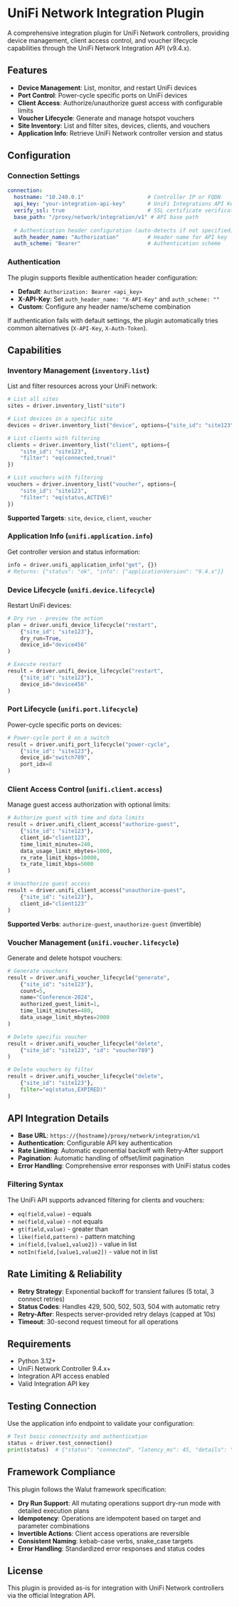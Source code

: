 # UniFi Network Integration Plugin

A comprehensive integration plugin for UniFi Network controllers, providing device management, client access control, and voucher lifecycle capabilities through the UniFi Network Integration API (v9.4.x).

## Features

- **Device Management**: List, monitor, and restart UniFi devices
- **Port Control**: Power-cycle specific ports on UniFi devices  
- **Client Access**: Authorize/unauthorize guest access with configurable limits
- **Voucher Lifecycle**: Generate and manage hotspot vouchers
- **Site Inventory**: List and filter sites, devices, clients, and vouchers
- **Application Info**: Retrieve UniFi Network controller version and status

## Configuration

### Connection Settings

```yaml
connection:
  hostname: "10.240.0.1"                    # Controller IP or FQDN
  api_key: "your-integration-api-key"       # UniFi Integrations API Key
  verify_ssl: true                          # SSL certificate verification
  base_path: "/proxy/network/integration/v1" # API base path
  
  # Authentication header configuration (auto-detects if not specified)
  auth_header_name: "Authorization"         # Header name for API key
  auth_scheme: "Bearer"                     # Authentication scheme
```

### Authentication

The plugin supports flexible authentication header configuration:

- **Default**: `Authorization: Bearer <api_key>` 
- **X-API-Key**: Set `auth_header_name: "X-API-Key"` and `auth_scheme: ""`
- **Custom**: Configure any header name/scheme combination

If authentication fails with default settings, the plugin automatically tries common alternatives (`X-API-Key`, `X-Auth-Token`).

## Capabilities

### Inventory Management (`inventory.list`)

List and filter resources across your UniFi network:

```python
# List all sites
sites = driver.inventory_list("site")

# List devices in a specific site
devices = driver.inventory_list("device", options={"site_id": "site123"})

# List clients with filtering
clients = driver.inventory_list("client", options={
    "site_id": "site123",
    "filter": "eq(connected,true)"
})

# List vouchers with filtering
vouchers = driver.inventory_list("voucher", options={
    "site_id": "site123", 
    "filter": "eq(status,ACTIVE)"
})
```

**Supported Targets**: `site`, `device`, `client`, `voucher`

### Application Info (`unifi.application.info`)

Get controller version and status information:

```python
info = driver.unifi_application_info("get", {})
# Returns: {"status": "ok", "info": {"applicationVersion": "9.4.x"}}
```

### Device Lifecycle (`unifi.device.lifecycle`)

Restart UniFi devices:

```python
# Dry run - preview the action
plan = driver.unifi_device_lifecycle("restart", 
    {"site_id": "site123"}, 
    dry_run=True, 
    device_id="device456"
)

# Execute restart
result = driver.unifi_device_lifecycle("restart", 
    {"site_id": "site123"}, 
    device_id="device456"
)
```

### Port Lifecycle (`unifi.port.lifecycle`) 

Power-cycle specific ports on devices:

```python
# Power-cycle port 8 on a switch
result = driver.unifi_port_lifecycle("power-cycle", 
    {"site_id": "site123"}, 
    device_id="switch789", 
    port_idx=8
)
```

### Client Access Control (`unifi.client.access`)

Manage guest access authorization with optional limits:

```python
# Authorize guest with time and data limits
result = driver.unifi_client_access("authorize-guest", 
    {"site_id": "site123"}, 
    client_id="client123",
    time_limit_minutes=240,
    data_usage_limit_mbytes=1000,
    rx_rate_limit_kbps=10000,
    tx_rate_limit_kbps=5000
)

# Unauthorize guest access  
result = driver.unifi_client_access("unauthorize-guest",
    {"site_id": "site123"},
    client_id="client123"
)
```

**Supported Verbs**: `authorize-guest`, `unauthorize-guest` (invertible)

### Voucher Management (`unifi.voucher.lifecycle`)

Generate and delete hotspot vouchers:

```python
# Generate vouchers
result = driver.unifi_voucher_lifecycle("generate",
    {"site_id": "site123"},
    count=5,
    name="Conference-2024",
    authorized_guest_limit=1,
    time_limit_minutes=480,
    data_usage_limit_mbytes=2000
)

# Delete specific voucher
result = driver.unifi_voucher_lifecycle("delete",
    {"site_id": "site123", "id": "voucher789"}
)

# Delete vouchers by filter
result = driver.unifi_voucher_lifecycle("delete",
    {"site_id": "site123"},
    filter="eq(status,EXPIRED)"
)
```

## API Integration Details

- **Base URL**: `https://{hostname}/proxy/network/integration/v1`
- **Authentication**: Configurable API key authentication
- **Rate Limiting**: Automatic exponential backoff with Retry-After support
- **Pagination**: Automatic handling of offset/limit pagination
- **Error Handling**: Comprehensive error responses with UniFi status codes

### Filtering Syntax

The UniFi API supports advanced filtering for clients and vouchers:

- `eq(field,value)` - equals
- `ne(field,value)` - not equals  
- `gt(field,value)` - greater than
- `like(field,pattern)` - pattern matching
- `in(field,[value1,value2])` - value in list
- `notIn(field,[value1,value2])` - value not in list

## Rate Limiting & Reliability

- **Retry Strategy**: Exponential backoff for transient failures (5 total, 3 connect retries)
- **Status Codes**: Handles 429, 500, 502, 503, 504 with automatic retry
- **Retry-After**: Respects server-provided retry delays (capped at 10s)
- **Timeout**: 30-second request timeout for all operations

## Requirements

- Python 3.12+
- UniFi Network Controller 9.4.x+
- Integration API access enabled
- Valid Integration API key

## Testing Connection

Use the application info endpoint to validate your configuration:

```python
# Test basic connectivity and authentication
status = driver.test_connection()
print(status)  # {"status": "connected", "latency_ms": 45, "details": "UniFi Network 9.4.56"}
```

## Framework Compliance

This plugin follows the Walut framework specification:

- **Dry Run Support**: All mutating operations support dry-run mode with detailed execution plans
- **Idempotency**: Operations are idempotent based on target and parameter combinations
- **Invertible Actions**: Client access operations are reversible
- **Consistent Naming**: kebab-case verbs, snake_case targets
- **Error Handling**: Standardized error responses and status codes

## License

This plugin is provided as-is for integration with UniFi Network controllers via the official Integration API.